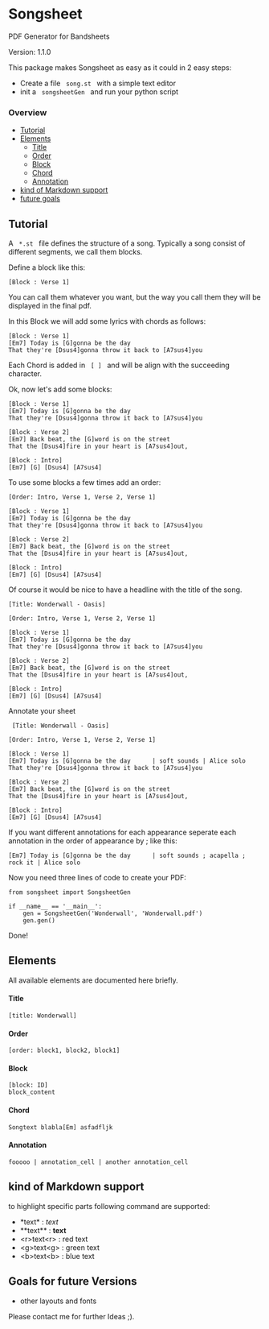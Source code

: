 # Songsheet
PDF Generator for Bandsheets

Version: 1.1.0

This package makes Songsheet as easy as it could in 2 easy steps:

 - Create a file <code> song.st </code> with a simple text editor
 - init a <code> songsheetGen </code> and run your python script
 
### Overview
- [Tutorial](#tut)
- [Elements](#elem)
    - [Title](#title)
    - [Order](#order)
    - [Block](#block)
    - [Chord](#chord)
    - [Annotation](#ann)
- [kind of Markdown support](#mark)
- [future goals](#future)
<a name="tut"></a>

## Tutorial
A <code> *.st </code> file defines the structure of a song. Typically a song consist of different 
segments, we call them blocks.

Define a block like this:
    
    [Block : Verse 1]
    
You can call them whatever you want, but the way you call them they will be displayed in the final pdf.

In this Block we will add some lyrics with chords as follows:

    [Block : Verse 1]
    [Em7] Today is [G]gonna be the day
    That they're [Dsus4]gonna throw it back to [A7sus4]you

Each Chord is added in <code> [ ] </code> and will be align with the succeeding character.

Ok, now let's add some blocks:

    [Block : Verse 1]
    [Em7] Today is [G]gonna be the day
    That they're [Dsus4]gonna throw it back to [A7sus4]you
        
    [Block : Verse 2]
    [Em7] Back beat, the [G]word is on the street
    That the [Dsus4]fire in your heart is [A7sus4]out,
        
    [Block : Intro]
    [Em7] [G] [Dsus4] [A7sus4]
    
To use some blocks a few times add an order:
 
    [Order: Intro, Verse 1, Verse 2, Verse 1]
        
    [Block : Verse 1]
    [Em7] Today is [G]gonna be the day
    That they're [Dsus4]gonna throw it back to [A7sus4]you
        
    [Block : Verse 2]
    [Em7] Back beat, the [G]word is on the street
    That the [Dsus4]fire in your heart is [A7sus4]out,
        
    [Block : Intro]
    [Em7] [G] [Dsus4] [A7sus4]
 
 Of course it would be nice to have a headline with the title of the song.
 
    [Title: Wonderwall - Oasis]
        
    [Order: Intro, Verse 1, Verse 2, Verse 1]
        
    [Block : Verse 1]
    [Em7] Today is [G]gonna be the day
    That they're [Dsus4]gonna throw it back to [A7sus4]you
        
    [Block : Verse 2]
    [Em7] Back beat, the [G]word is on the street
    That the [Dsus4]fire in your heart is [A7sus4]out,
        
    [Block : Intro]
    [Em7] [G] [Dsus4] [A7sus4]
    
 Annotate your sheet
 
     [Title: Wonderwall - Oasis]
        
    [Order: Intro, Verse 1, Verse 2, Verse 1]
        
    [Block : Verse 1]
    [Em7] Today is [G]gonna be the day      | soft sounds | Alice solo
    That they're [Dsus4]gonna throw it back to [A7sus4]you
        
    [Block : Verse 2]
    [Em7] Back beat, the [G]word is on the street
    That the [Dsus4]fire in your heart is [A7sus4]out,
        
    [Block : Intro]
    [Em7] [G] [Dsus4] [A7sus4]

 If you want different annotations for each appearance seperate each annotation in the order of appearance by ; like
 this:

    [Em7] Today is [G]gonna be the day      | soft sounds ; acapella ; rock it | Alice solo

 Now you need three lines of code to create your PDF:
 
    from songsheet import SongsheetGen
    
    if __name__ == '__main__':
        gen = SongsheetGen('Wonderwall', 'Wonderwall.pdf')
        gen.gen()
        
 Done!
 <a name="elem"></a>
 
 
## Elements
 
 All available elements are documented here briefly.
 <a name="title"></a>
 
 
#### Title
    
    [title: Wonderwall]
 <a name="order"></a>
 
 
#### Order
    
    [order: block1, block2, block1]
 <a name="block"></a>
 
 
#### Block
    
    [block: ID]
    block_content
 <a name="chord"></a>
 
#### Chord
    
    Songtext blabla[Em] asfadfljk
 <a name="ann"></a>
 
#### Annotation
    
    fooooo | annotation_cell | another annotation_cell
 <a name="mark"></a>
 
 
 ## kind of Markdown support
 
 to highlight specific parts following command are supported:
 
 - \*text\* : *text*
 - \*\*text\*\* : **text**
 - \<r>text\<r> : red text
 - \<g>text\<g> : green text
 - \<b>text\<b> : blue text
 <a name="future"></a>
 
 ## Goals for future Versions
 
  - other layouts and fonts
  
  Please contact me for further Ideas ;).
  
